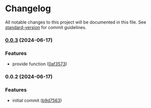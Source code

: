 # Changelog

All notable changes to this project will be documented in this file. See [standard-version](https://github.com/conventional-changelog/standard-version) for commit guidelines.

### [0.0.3](https://github.com/CursosAlbertoBasalo/mst-ws-srv/compare/v0.0.2...v0.0.3) (2024-06-17)


### Features

* provide function ([0af3573](https://github.com/CursosAlbertoBasalo/mst-ws-srv/commit/0af3573f5c3f07b357d0fe76fc52bed6d17c3605))

### 0.0.2 (2024-06-17)


### Features

* initial commit ([b9d7563](https://github.com/CursosAlbertoBasalo/mst-ws-srv/commit/b9d7563bac2f1414ab0e7c58a4b7fa812f7400bf))
